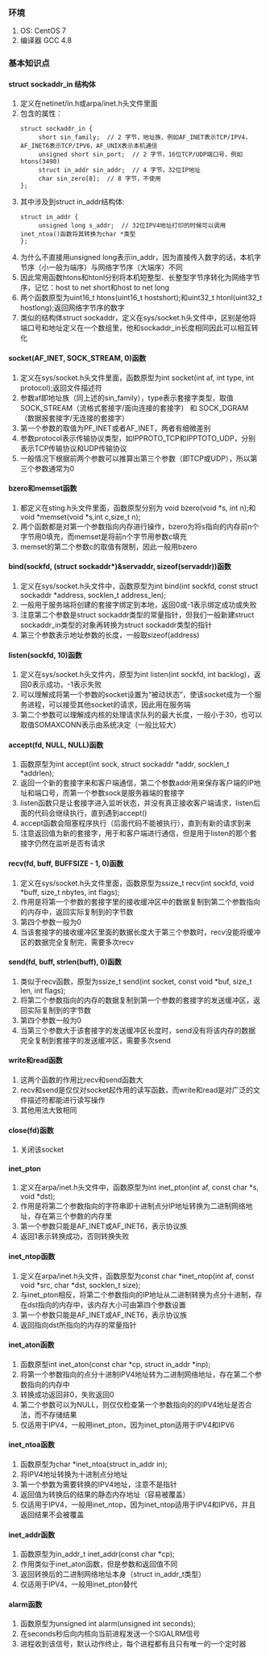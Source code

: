 ### 环境

1. OS: CentOS 7
2. 编译器 GCC 4.8 

### 基本知识点
#### struct sockaddr_in 结构体
1. 定义在netinet/in.h或arpa/inet.h头文件里面
2. 包含的属性：
     ```
     struct sockaddr_in {
          short sin_family;  // 2 字节，地址族，例如AF_INET表示TCP/IPV4，AF_INET6表示TCP/IPV6，AF_UNIX表示本机通信
          unsigned short sin_port;  // 2 字节，16位TCP/UDP端口号，例如htons(3490)
          struct in_addr sin_addr;  // 4 字节，32位IP地址
          char sin_zero[8];  // 8 字节，不使用
     };
     ```
3. 其中涉及到struct in_addr结构体:
     ```
     struct in_addr {
          unsigned long s_addr;  // 32位IPV4地址打印的时候可以调用inet_ntoa()函数将其转换为char *类型
     };
     ```
 4. 为什么不直接用unsigned long表示in_addr，因为直接传入数字的话，本机字节序（小一般为端序）与网络字节序（大端序）不同
 5. 因此常用函数htons和htonl分别将本机短整型、长整型字节序转化为网络字节序，记忆：host to net short和host to net long
 6. 两个函数原型为uint16_t htons(uint16_t hostshort);和uint32_t htonl(uint32_t hostlong);返回网络字节序的数字
 7. 类似的结构体struct sockaddr，定义在sys/socket.h头文件中，区别是他将端口号和地址定义在一个数组里，他和sockaddr_in长度相同因此可以相互转化
#### socket(AF_INET, SOCK_STREAM, 0)函数
1. 定义在sys/socket.h头文件里面，函数原型为int socket(int af, int type, int protocol);返回文件描述符
2. 参数af即地址族（同上述的sin_family），type表示套接字类型，取值SOCK_STREAM（流格式套接字/面向连接的套接字） 和 SOCK_DGRAM（数据报套接字/无连接的套接字）
3. 第一个参数的取值为PF_INET或者AF_INET，两者有细微差别
4. 参数protocol表示传输协议类型，如IPPROTO_TCP和IPPTOTO_UDP，分别表示TCP传输协议和UDP传输协议
5. 一般情况下根据前两个参数可以推算出第三个参数（即TCP或UDP），所以第三个参数通常为0
#### bzero和memset函数
1. 都定义在sting.h头文件里面，函数原型分别为 void bzero(void \*s, int n);和void \*memset(void \*s,int c,size_t n);
2. 两个函数都是对第一个参数指向内存进行操作，bzero为将s指向的内存前n个字节用0填充，而memset是将前n个字节用参数c填充
3. memset的第二个参数c的取值有限制，因此一般用bzero
#### bind(sockfd, (struct sockaddr*)&servaddr, sizeof(servaddr))函数
1. 定义在sys/socket.h头文件中，函数原型为int bind(int sockfd, const struct sockaddr \*address, socklen_t address_len);
2. 一般用于服务端将创建的套接字绑定到本地，返回0或-1表示绑定成功或失败
3. 注意第二个参数是struct sockaddr类型的常量指针，但我们一般新建struct sockaddr_in类型的对象再转换为struct sockaddr类型的指针
4. 第三个参数表示地址参数的长度，一般取sizeof(address)
#### listen(sockfd, 10)函数
1. 定义在sys/socket.h头文件内，原型为int listen(int sockfd, int backlog)，返回0表示成功，-1表示失败
2. 可以理解成将第一个参数的socket设置为“被动状态”，使该socket成为一个服务进程，可以接受其他socket的请求，因此用在服务端
3. 第二个参数可以理解成内核的处理请求队列的最大长度，一般小于30，也可以取值SOMAXCONN表示由系统决定（一般比较大）
#### accept(fd, NULL, NULL)函数
1. 函数原型为int accept(int sock, struct sockaddr \*addr, socklen_t \*addrlen);
2. 返回一个新的套接字来和客户端通信，第二个参数addr用来保存客户端的IP地址和端口号，而第一个参数sock是服务器端的套接字
3. listen函数只是让套接字进入监听状态，并没有真正接收客户端请求，listen后面的代码会继续执行，直到遇到accept()
4. accept函数会阻塞程序执行（后面代码不能被执行），直到有新的请求到来
5. 注意返回值为新的套接字，用于和客户端进行通信，但是用于listen的那个套接字仍然在监听是否有请求
#### recv(fd, buff, BUFFSIZE - 1, 0)函数
1. 定义在sys/socket.h头文件里面，函数原型为ssize_t recv(int sockfd, void \*buff, size_t nbytes, int flags);
2. 作用是将第一个参数的套接字里的接收缓冲区中的数据复制到第二个参数指向的内存中，返回实际复制到的字节数
3. 第四个参数一般为0
4. 当该套接字的接收缓冲区里面的数据长度大于第三个参数时，recv没能将缓冲区的数据完全复制完，需要多次recv
#### send(fd, buff, strlen(buff), 0)函数
1. 类似于recv函数，原型为ssize_t send(int socket, const void \*buf, size_t len, int flags);
2. 将第二个参数指向的内存的数据复制到第一个参数的套接字的发送缓冲区，返回实际复制到的字节数
3. 第四个参数一般为0
4. 当第三个参数大于该套接字的发送缓冲区长度时，send没有将该内存的数据完全复制到套接字的发送缓冲区，需要多次send
#### write和read函数
1. 这两个函数的作用比recv和send函数大
2. recv和send是仅仅对socket起作用的读写函数，而write和read是对广泛的文件描述符都能进行读写操作
3. 其他用法大致相同
#### close(fd)函数
1. 关闭该socket
#### inet_pton
1. 定义在arpa/inet.h头文件中，函数原型为int inet_pton(int af, const char \*s, void \*dst);
2. 作用是将第二个参数指向的字符串即十进制点分IP地址转换为二进制网络地址，存在第三个参数的内存里
3. 第一个参数只能是AF_INET或AF_INET6，表示协议族
4. 返回1表示转换成功，否则转换失败
#### inet_ntop函数
1. 定义在arpa/inet.h头文件，函数原型为const char \*inet_ntop(int af, const void \*src, char \*dst, socklen_t size);
2. 与inet_pton相反，将第二个参数指向的IP地址从二进制转换为点分十进制，存在dst指向的内存中，该内存大小可由第四个参数设置
3. 第一个参数只能是AF_INET或AF_INET6，表示协议族
4. 返回指向dst所指向的内存的常量指针

#### inet_aton函数
1. 函数原型int inet_aton(const char \*cp, struct in_addr \*inp);
2. 将第一个参数指向的点分十进制IPV4地址转为二进制网络地址，存在第二个参数指向的内存中
3. 转换成功返回非0，失败返回0
4. 第二个参数可以为NULL，则仅仅检查第一个参数指向的的IPV4地址是否合法，而不存储结果
5. 仅适用于IPV4，一般用inet_pton，因为inet_pton适用于IPV4和IPV6

#### inet_ntoa函数
1. 函数原型为char \*inet_ntoa(struct in_addr in);
2. 将IPV4地址转换为十进制点分地址
3. 第一个参数为需要转换的IPV4地址，注意不是指针
4. 返回值为转换后的结果的静态内存地址（容易被覆盖）
5. 仅适用于IPV4，一般用inet_ntop，因为inet_ntop适用于IPV4和IPV6，并且返回结果不会被覆盖

#### inet_addr函数
1. 函数原型为in_addr_t inet_addr(const char \*cp);
2. 作用类似于inet_aton函数，但是参数和返回值不同
3. 返回转换后的二进制网络地址本身（struct in_addr_t类型）
4. 仅适用于IPV4，一般用inet_pton替代
#### alarm函数
1. 函数原型为unsigned int alarm(unsigned int seconds);
2. 在seconds秒后向内核向当前进程发送一个SIGALRM信号
3. 进程收到该信号，默认动作终止，每个进程都有且只有唯一的一个定时器
